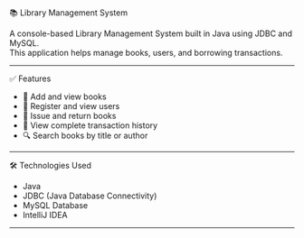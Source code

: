 📚 Library Management System

A console-based Library Management System built in Java using JDBC and MySQL.  
This application helps manage books, users, and borrowing transactions.

---

✅ Features

- 📘 Add and view books
- 👤 Register and view users
- 🔄 Issue and return books
- 📜 View complete transaction history
- 🔍 Search books by title or author

---

🛠️ Technologies Used

- Java
- JDBC (Java Database Connectivity)
- MySQL Database
- IntelliJ IDEA

---

